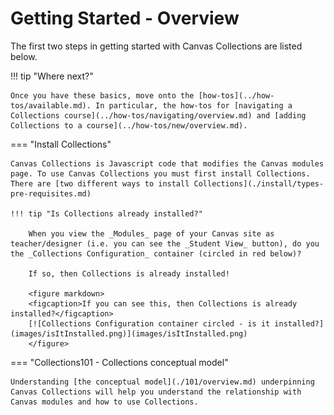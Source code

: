# Getting Started - Overview

The first two steps in getting started with Canvas Collections are listed below. 

!!! tip "Where next?"

    Once you have these basics, move onto the [how-tos](../how-tos/available.md). In particular, the how-tos for [navigating a Collections course](../how-tos/navigating/overview.md) and [adding Collections to a course](../how-tos/new/overview.md).

=== "Install Collections"

    Canvas Collections is Javascript code that modifies the Canvas modules page. To use Canvas Collections you must first install Collections. There are [two different ways to install Collections](./install/types-pre-requisites.md)

    !!! tip "Is Collections already installed?"

        When you view the _Modules_ page of your Canvas site as teacher/designer (i.e. you can see the _Student View_ button), do you the _Collections Configuration_ container (circled in red below)?
    
        If so, then Collections is already installed!  

        <figure markdown>
        <figcaption>If you can see this, then Collections is already installed?</figcaption>
        [![Collections Configuration container circled - is it installed?](images/isItInstalled.png)](images/isItInstalled.png)  
        </figure>

=== "Collections101 - Collections conceptual model"

    Understanding [the conceptual model](./101/overview.md) underpinning Canvas Collections will help you understand the relationship with Canvas modules and how to use Collections.




